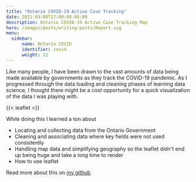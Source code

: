 ```yaml
---
title: "Ontario COVID-19 Active Case Tracking"
date: 2021-03-09T17:00:00-05:00
description: Ontario COVID-19 Active Case Tracking Map
hero: /images/posts/writing-posts/Report.svg
menu:
  sidebar:
      name: Ontario COVID
      identifier: covid
      weight: 12
---
```


Like many people, I have been drawn to the vast amounts of data being made available by governments as they track the COVID-19 pandemic.  As I progressed through the data loading and cleaning phases of learning data science, I thought there might be a cool opportunity for a quick visualization of the data I was playing with.

{{< leaflet >}}

While doing this I learned a ton about
- Locating and collecting data from the Ontario Government
- Cleaning and associating data where key fields were not used consistently
- Handling map data and simplifying geography so the leaflet didn't end up being huge and take a long time to render
- How to use leaflet

Read more about this on [my github](https://github.com/whatsthestoryglory/OntarioCOVID)